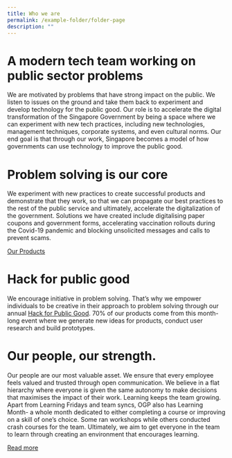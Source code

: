```yaml
---
title: Who we are
permalink: /example-folder/folder-page
description: ""
---
```

# A modern tech team working on public sector problems

We are motivated by problems that have strong impact on the public. We listen to issues on the ground and take them back to experiment and develop technology for the public good. Our role is to accelerate the digital transformation of the Singapore Government by being a space where we can experiment with new tech practices, including new technologies, management techniques, corporate systems, and even cultural norms. Our end goal is that through our work, Singapore becomes a model of how governments can use technology to improve the public good.

# Problem solving is our core

We experiment with new practices to create successful products and demonstrate that they work, so that we can propagate our best practices to the rest of the public service and ultimately, accelerate the digitalization of the government. Solutions we have created include digitalising paper coupons and government forms, accelerating vaccination rollouts during the Covid-19 pandemic and blocking unsolicited messages and calls to prevent scams.

[Our Products](open.gov.sg)

# Hack for public good
We encourage initiative in problem solving. That’s why we empower individuals to be creative in their approach to problem solving through our annual [Hack for Public Good](). 70% of our products come from this month-long event where we generate new ideas for products, conduct user research and build prototypes.

# Our people, our strength.
Our people are our most valuable asset. We ensure that every employee feels valued and trusted through open communication. We believe in a flat hierarchy where everyone is given the same autonomy to make decisions that maximises the impact of their work. Learning keeps the team growing. Apart from Learning Fridays and team syncs, OGP also has Learning Month- a whole month dedicated to either completing a course or improving on a skill of one’s choice. Some ran workshops while others conducted crash courses for the team. Ultimately, we aim to get everyone in the team to learn through creating an environment that encourages learning.

[Read more](open.gov.sg)